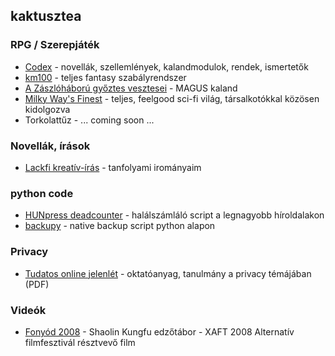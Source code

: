 ## kaktusztea

### RPG / Szerepjáték
- [Codex](https://github.com/kaktusztea/codex/blob/master/README.md) - novellák, szellemlények, kalandmodulok, rendek, ismertetők
- [km100](https://github.com/kaktusztea/km100/blob/master/README.md) - teljes fantasy szabályrendszer
- [A Zászlóháború győztes vesztesei](https://github.com/kaktusztea/rpg_zaszlohaboru/wiki) - MAGUS kaland
- [Milky Way's Finest](https://github.com/Milky-Ways-Finest/missions/wiki) - teljes, feelgood sci-fi világ, társalkotókkal közösen kidolgozva
- Torkolattűz - ... coming soon ...

### Novellák, írások
- [Lackfi kreatív-írás](https://github.com/kaktusztea/kreativ.iras/blob/master/README.md) - tanfolyami irományaim

### python code
- [HUNpress deadcounter](https://github.com/kaktusztea/hunpress_deadcounter) - halálszámláló script a legnagyobb híroldalakon
- [backupy](https://github.com/kaktusztea/backupy) - native backup script python alapon

### Privacy
- [Tudatos online jelenlét](https://github.com/kaktusztea/tudatosonlinejelenlet/raw/master/FeketeBalint_Privacy_az_interneten.pdf) - oktatóanyag, tanulmány a privacy témájában (PDF)

### Videók
- [Fonyód 2008](https://www.youtube.com/watch?v=mt1jxUIo39s) - Shaolin Kungfu edzőtábor - XAFT 2008 Alternatív filmfesztivál résztvevő film
